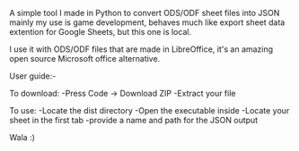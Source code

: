 A simple tool I made in Python to convert ODS/ODF sheet files into JSON mainly my use is game development, behaves much like export sheet data extention for Google Sheets, but this one is local.

I use it with ODS/ODF files that are made in LibreOffice, it's an amazing open source Microsoft office alternative.

User guide:-

To download:
-Press Code -> Download ZIP
-Extract your file

To use:
-Locate the dist directory
-Open the executable inside
-Locate your sheet in the first tab
-provide a name and path for the JSON output

Wala :)